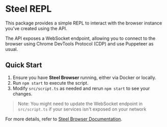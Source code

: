 # Steel REPL

This package provides a simple REPL to interact with the browser instance you've created using the API.

The API exposes a WebSocket endpoint, allowing you to connect to the browser using Chrome DevTools Protocol (CDP) and use Puppeteer as usual.

## Quick Start

1. Ensure you have **Steel Browser** running, either via Docker or locally.
2. Run `npm start` to execute the script.
3. Modify `src/script.ts` as needed and rerun `npm start` to see your changes.

> Note: You might need to update the WebSocket endpoint in `src/script.ts` if your services isn't exposed on your network

For more details, refer to [Steel Browser Documentation](https://docs.steel.dev/).
